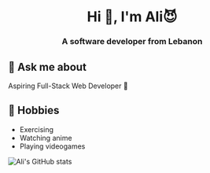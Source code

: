 <h1 align="center">Hi 👋, I'm Ali😈</h1>
<h3 align="center">A software developer from Lebanon</h3>

## 💬 Ask me about
Aspiring Full-Stack Web Developer 🚀



## 📅 Hobbies
- Exercising 
- Watching anime
- Playing videogames
  


![Ali's GitHub stats](https://github-readme-stats.vercel.app/api?username=Ali-H-Hassan&theme=dark&show_icons=true)

